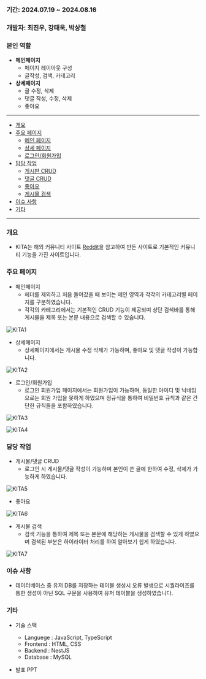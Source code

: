 ### 기간: 2024.07.19 ~ 2024.08.16

### 개발자: 최진우, 강태욱, 박상철

### 본인 역할
- **메인페이지**
    - 페이지 레이아웃 구성
    - 글작성, 검색, 카테고리
- **상세페이지**
    - 글 수정, 삭제
    - 댓글 작성, 수정, 삭제
    - 좋아요

---
- [개요](#개요)
- [주요 페이지](#주요-페이지)
    - [메인 페이지](#mapage)
    - [상세 페이지](#detailpage)
    - [로그인/회원가입](#login)
- [담당 작업](#담당-작업)
    - [게시판 CRUD](#게시판-CRUD)
    - [댓글 CRUD](#게시판-CRUD)
    - [좋아요](#like)
    - [게시물 검색](#search)
- [이슈 사항](#이슈-사항)
- [기타](#기타)
---

### 개요
- KITA는 해외 커뮤니티 사이트 <a href="https://www.reddit.com/">Reddit</a>을 참고하여 만든 사이트로 기본적인 커뮤니티 기능을 가진 사이트입니다.

### 주요 페이지
<a id="mapage"></a>
- 메인페이지
    - 헤더를 제외하고 처음 들어갔을 때 보이는 메인 영역과 각각의 카테고리별 페이지를 구분하였습니다.
    - 각각의 카테고리에서는 기본적인 CRUD 기능이 제공되며 상단 검색바를 통해 게시물을 제목 또는 본문 내용으로 검색할 수 있습니다.
  

![KITA1](https://github.com/user-attachments/assets/9e4b6d50-bb59-4c14-89a2-9b9fdd80c7f7)

<a id="detailpage"></a>
- 상세페이지
    - 상세페이지에서는 게시물 수정 삭제가 가능하며, 좋아요 및 댓글 작성이 가능합니다.


![KITA2](https://github.com/user-attachments/assets/f203111e-bdec-424b-a1d8-cabf6c5955b9)


<a id="login"></a>
- 로그인/회원가입
    - 로그인 회원가입 페이지에서는 회원가입이 가능하며, 동일한 아이디 및 닉네임으로는 회원 가입을 못하게 하였으며 정규식을 통하여 비밀번호 규칙과 같은 간단한 규칙들을 포함하였습니다.


![KITA3](https://github.com/user-attachments/assets/1b68500c-91d8-402c-bc73-0c8ef0aef4a4)

![KITA4](https://github.com/user-attachments/assets/a92ebf47-7731-47b4-8d2e-559db17c5c46)


### 담당 작업
- 게시물/댓글 CRUD
    - 로그인 시 게시물/댓글 작성이 가능하며 본인이 쓴 글에 한하여 수정, 삭제가 가능하게 하였습니다.

![KITA5](https://github.com/user-attachments/assets/afc430fe-40d9-4461-a95c-d3c7994c07da)


<a id="like"></a>
- 좋아요

![KITA6](https://github.com/user-attachments/assets/8d3eb5fe-e3c0-4335-9318-3fd7c4e19128)


<a id="search"></a>
- 게시물 검색
    - 검색 기능을 통하여 제목 또는 본문에 해당하는 게시물을 검색할 수 있게 하였으며 검색된 부분은 하이라이터 처리를 하여 알아보기 쉽게 하였습니다.


![KITA7](https://github.com/user-attachments/assets/efc6aa58-1874-4376-8ac9-97e3b4da1549)


### 이슈 사항
- 데이터베이스 중 유저 DB를 저장하는 테이블 생성시 오류 발생으로 시퀄라이즈를 통한 생성이 아닌 SQL 구문을 사용하여 유저 테이블을 생성하였습니다.


### 기타
- 기술 스택
    - Languege : JavaScript, TypeScript
    - Frontend : HTML, CSS
    - Backend : NestJS
    - Database : MySQL

- 발표 PPT
